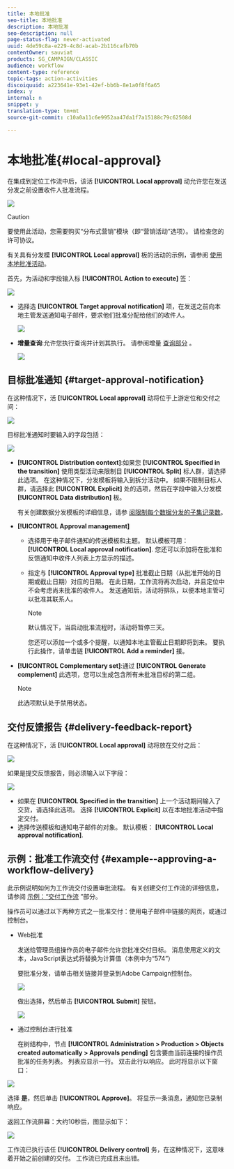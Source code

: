 ```yaml
---
title: 本地批准
seo-title: 本地批准
description: 本地批准
seo-description: null
page-status-flag: never-activated
uuid: 4de59c8a-e229-4c8d-acab-2b116cafb70b
contentOwner: sauviat
products: SG_CAMPAIGN/CLASSIC
audience: workflow
content-type: reference
topic-tags: action-activities
discoiquuid: a223641e-93e1-42ef-bb6b-8e1a0f8f6a65
index: y
internal: n
snippet: y
translation-type: tm+mt
source-git-commit: c10a0a11c6e9952aa47da1f7a15188c79c62508d

---
```



# 本地批准{#local-approval}

在集成到定位工作流中后，该活 **[!UICONTROL Local approval]** 动允许您在发送分发之前设置收件人批准流程。

![](assets/local_validation_0.png)

>[!CAUTION]
>
>要使用此活动，您需要购买“分布式营销”模块（即“营销活动”选项）。 请检查您的许可协议。

有关具有分发模 **[!UICONTROL Local approval]** 板的活动的示例，请参阅 [使用本地批准活动](../../workflow/using/using-the-local-approval-activity.md)。

首先，为活动和字段输入标 **[!UICONTROL Action to execute]** 签：

![](assets/local_validation_1.png)

* 选择选 **[!UICONTROL Target approval notification]** 项，在发送之前向本地主管发送通知电子邮件，要求他们批准分配给他们的收件人。

   ![](assets/local_validation_intro_2.png)

* **增量查询**:允许您执行查询并计划其执行。 请参阅增量 [查询部分](../../workflow/using/incremental-query.md) 。

   ![](assets/local_validation_intro_3.png)

## 目标批准通知 {#target-approval-notification}

在这种情况下，活 **[!UICONTROL Local approval]** 动将位于上游定位和交付之间：

![](assets/local_validation_2.png)

目标批准通知时要输入的字段包括：

![](assets/local_validation_3.png)

* **[!UICONTROL Distribution context]**:如果您 **[!UICONTROL Specified in the transition]** 使用类型活动来限制目 **[!UICONTROL Split]** 标人群，请选择此选项。 在这种情况下，分发模板将输入到拆分活动中。 如果不限制目标人群，请选择此 **[!UICONTROL Explicit]** 处的选项，然后在字段中输入分发模 **[!UICONTROL Data distribution]** 板。

   有关创建数据分发模板的详细信息，请参 [阅限制每个数据分发的子集记录数](../../workflow/using/split.md#limiting-the-number-of-subset-records-per-data-distribution)。

* **[!UICONTROL Approval management]**

   * 选择用于电子邮件通知的传送模板和主题。 默认模板可用： **[!UICONTROL Local approval notification]**. 您还可以添加将在批准和反馈通知中收件人列表上方显示的描述。
   * 指定与 **[!UICONTROL Approval type]** 批准截止日期（从批准开始的日期或截止日期）对应的日期。 在此日期，工作流将再次启动，并且定位中不会考虑尚未批准的收件人。 发送通知后，活动将排队，以便本地主管可以批准其联系人。

      >[!NOTE]
      >
      >默认情况下，当启动批准流程时，活动将暂停三天。

      您还可以添加一个或多个提醒，以通知本地主管截止日期即将到来。 要执行此操作，请单击链 **[!UICONTROL Add a reminder]** 接。

* **[!UICONTROL Complementary set]**:通过 **[!UICONTROL Generate complement]** 此选项，您可以生成包含所有未批准目标的第二组。

   >[!NOTE]
   >
   >此选项默认处于禁用状态。

## 交付反馈报告 {#delivery-feedback-report}

在这种情况下，活 **[!UICONTROL Local approval]** 动将放在交付之后：

![](assets/local_validation_4.png)

如果是提交反馈报告，则必须输入以下字段：

![](assets/local_validation_workflow_4.png)

* 如果在 **[!UICONTROL Specified in the transition]** 上一个活动期间输入了交货，请选择此选项。 选择 **[!UICONTROL Explicit]** 以在本地批准活动中指定交付。
* 选择传送模板和通知电子邮件的对象。 默认模板： **[!UICONTROL Local approval notification]**.

## 示例：批准工作流交付 {#example--approving-a-workflow-delivery}

此示例说明如何为工作流交付设置审批流程。 有关创建交付工作流的详细信息，请参阅 [示例：“交付工作流](../../workflow/using/delivery.md#example--delivery-workflow) ”部分。

操作员可以通过以下两种方式之一批准交付：使用电子邮件中链接的网页，或通过控制台。

* Web批准

   发送给管理员组操作员的电子邮件允许您批准交付目标。 消息使用定义的文本，JavaScript表达式将替换为计算值（本例中为“574”）

   要批准分发，请单击相关链接并登录到Adobe Campaign控制台。

   ![](assets/new-workflow-valid-webaccess.png)

   做出选择，然后单击 **[!UICONTROL Submit]** 按钮。

   ![](assets/new-workflow-valid-webaccess-confirm.png)

* 通过控制台进行批准

   在树结构中，节点 **[!UICONTROL Administration > Production > Objects created automatically > Approvals pending]** 包含要由当前连接的操作员批准的任务列表。 列表应显示一行。 双击此行以响应。 此时将显示以下窗口：

![](assets/new-workflow-7.png)

选择 **是**，然后单击 **[!UICONTROL Approve]**。 将显示一条消息，通知您已录制响应。

返回工作流屏幕：大约10秒后，图显示如下：

![](assets/new-workflow-8.png)

工作流已执行该任 **[!UICONTROL Delivery control]** 务，在这种情况下，这意味着开始之前创建的交付。 工作流已完成且未出错。
